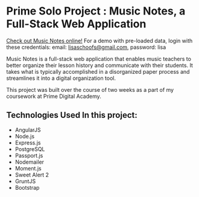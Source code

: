 # Prime Solo Project : Music Notes, a Full-Stack Web Application

[Check out Music Notes online!](https://musicnotesapp.herokuapp.com/)
For a demo with pre-loaded data, login with these credentials: email: lisaschoofs@gmail.com, password: lisa

Music Notes is a full-stack web application that enables music teachers to better organize their lesson history and communicate with their students. It takes what is typically accomplished in a disorganized paper process and streamlines it into a digital organization tool.

This project was built over the course of two weeks as a part of my coursework at Prime Digital Academy.

## Technologies Used In this project:
- AngularJS
- Node.js
- Express.js
- PostgreSQL
- Passport.js
- Nodemailer
- Moment.js
- Sweet Alert 2
- GruntJS
- Bootstrap
